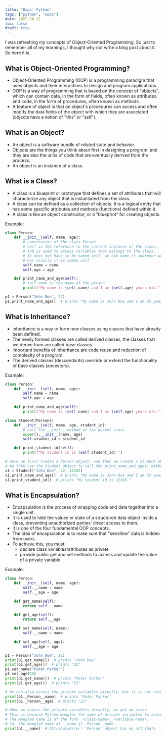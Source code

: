 ```yaml
---
title: "Oops! Python"
tags: ["python", "oops"]
date: 2022-10-12
toc: false
draft: true
---
```


I was refreshing my concepts of Object-Oriented Programming. So just to remember all of my learnings, I thought why not
write a blog post about it. So here it is.

## What is Object-Oriented Programming?

- Object-Oriented Programming (OOP) is a programming paradigm that uses objects and their interactions to design and
  program applications.
- OOP is a way of programming that is based on the concept of "objects", which can contain data, in the form of fields,
  often known as attributes; and code, in the form of procedures, often known as methods.
- A feature of object is that an object's procedures can access and often modify the data fields of the object with
  which they are associated (objects have a notion of "this" or "self").

## What is an Object?

- An object is a software bundle of related state and behavior.
- Objects are the things you think about first in designing a program, and they are also the units of code that are
  eventually derived from the process.
- An object is an instance of a class.

## What is a Class?

- A class is a blueprint or prototype that defines a set of attributes that will characterize any object that is
  instantiated from the class.
- A class can be defined as a collection of objects. It is a logical entity that has some specific attributes and
  methods (functions) defined within it.
- A class is like an object constructor, or a "blueprint" for creating objects.

Example:

```python
class Person:
    def __init__(self, name, age):
        # constructor of the class Person
        # self is the reference to the current instance of the class, 
        # and is used to access variables that belongs to the class.
        # It does not have to be named self, we can name it whatever we like,
        # but usually it is named self.
        self.name = name
        self.age = age

    def print_name_and_age(self):
        # self.name is the name of the person
        print(f"My name is {self.name} and I am {self.age} years old.")

p1 = Person("John Doe", 22)
p1.print_name_and_age()  # prints "My name is John Doe and I am 22 years old."
```

## What is Inheritance?

- Inheritance is a way to form new classes using classes that have already been defined.
- The newly formed classes are called derived classes, the classes that we derive from are called base classes.
- Important benefits of inheritance are code reuse and reduction of complexity of a program.
- The derived classes (descendants) override or extend the functionality of base classes (ancestors).

Example:

```python
class Person:
    def __init__(self, name, age):
        self.name = name
        self.age = age

    def print_name_and_age(self):
        print(f"My name is {self.name} and I am {self.age} years old.")

class Student(Person):
    def __init__(self, name, age, student_id):
        # call the __init__ method of the parent class
        super().__init__(name, age)
        self.student_id = student_id

    def print_student_id(self):
        print(f"My student id is {self.student_id}.")

# Here we first Create a Person object, and then we create a Student object that inherits the Person class.
# We then use the Student object to call the print_name_and_age() method, which is inherited from the Person class.
s1 = Student("John Doe", 22, 12345)
s1.print_name_and_age()  # prints "My name is John Doe and I am 22 years old."
s1.print_student_id()  # prints "My student id is 12345."
```

## What is Encapsulation?

- Encapsulation is the process of wrapping code and data together into a single unit.
- It is used to hide the values or state of a structured data object inside a class, preventing unauthorized parties' direct access to them.
- It is one of the four fundamental OOP concepts.
- The idea of encapsulation is to make sure that "sensitive" data is hidden from users.
- To achieve this, you must:
  - declare class variables/attributes as private
  - provide public get and set methods to access and update the value of a private variable

Example:
  
```python
class Person:
    def __init__(self, name, age):
        self.__name = name
        self.__age = age

    def get_name(self):
        return self.__name

    def get_age(self):
        return self.__age

    def set_name(self, name):
        self.__name = name

    def set_age(self, age):
        self.__age = age

p1 = Person("John Doe", 22)
print(p1.get_name())  # prints "John Doe"
print(p1.get_age())  # prints "22"
p1.set_name("Peter Parker")
p1.set_age(23)
print(p1.get_name())  # prints "Peter Parker"
print(p1.get_age())  # prints "23"

# We can also access the private variables directly, but it is not recommended.
print(p1._Person__name)  # prints "Peter Parker"
print(p1._Person__age)  # prints "23"

# When we access the private variables directly, we get an error.
# This is because Python mangles the name of private variables to avoid name clashes.
# The mangled name is of the form _<class-name>__<variable-name>.
# So, the mangled name of __name is _Person__name.
print(p1.__name)  # AttributeError: 'Person' object has no attribute '__name'
```
